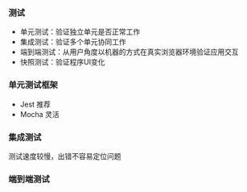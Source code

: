 ### 测试

- 单元测试：验证独立单元是否正常工作
- 集成测试：验证多个单元协同工作
- 端到端测试：从用户角度以机器的方式在真实浏览器环境验证应用交互
- 快照测试：验证程序UI变化

### 单元测试框架

- Jest 推荐
- Mocha 灵活

### 集成测试
测试速度较慢，出错不容易定位问题

### 端到端测试
